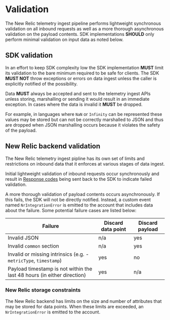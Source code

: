 # Validation

The New Relic telemetry ingest pipeline performs lightweight synchronous validation on all inbound requests as well as a more thorough asynchronous validation on the payload contents. SDK implementations **SHOULD** only perform minimal validation on input data as noted below.

## SDK validation

In an effort to keep SDK complexity low the SDK implementation **MUST** limit its validation to the bare minimum required to be safe for clients. The SDK **MUST NOT** throw exceptions or errors on data ingest unless the caller is explicitly notified of the possibility. 

Data **MUST** always be accepted and sent to the telemetry ingest APIs unless storing, marshalling or sending it would result in an immediate exception. In cases where the data is invalid it **MUST** be dropped.

For example, in languages where `NaN` or `Infinity` can be represented these values may be stored but can not be correctly marshalled to JSON and thus are dropped when JSON marshalling occurs because it violates the safety of the payload.

## New Relic backend validation

The New Relic telemetry ingest pipline has its own set of limits and restrictions on inbound data that it enforces at various stages of data ingest.

Initial lightweight validation of inbound requests occur synchronously and result in [Response codes](communication.md#response-codes) being sent back to the SDK to indicate failed validation.

A more thorough validation of payload contents occurs asynchronously. If this fails, the SDK will not be directly notified. Instead, a custom event named `NrIntegrationError` is emitted to the account that includes data about the failure. Some potential failure cases are listed below:

| Failure | Discard data point | Discard payload |
| ------- | -------------------| ----------------|
| Invalid JSON | n/a | yes |
| Invalid `common` section | n/a | yes |
| Invalid or missing intrinsics (e.g. - `metricType`, `timestamp`) | yes | no |
| Payload timestamp is not within the last 48 hours (in either direction) | yes | n/a |

### New Relic storage constraints

The New Relic backend has limits on the size and number of attributes that may be stored for data points. When these limits are exceeded, an `NrIntegrationError` is emitted to the account.
